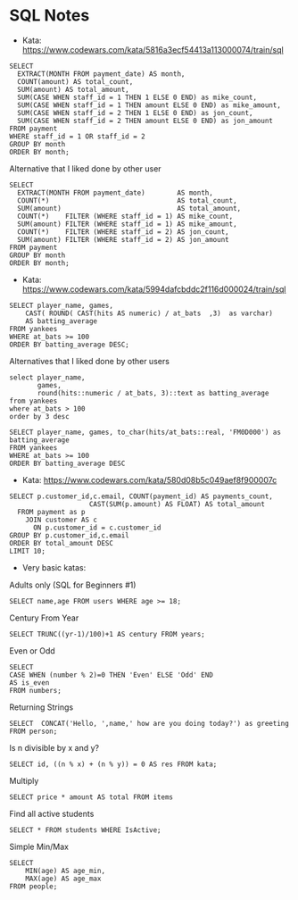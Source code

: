 # SQL Notes


- Kata: https://www.codewars.com/kata/5816a3ecf54413a113000074/train/sql
```
SELECT 
  EXTRACT(MONTH FROM payment_date) AS month,
  COUNT(amount) AS total_count,
  SUM(amount) AS total_amount,
  SUM(CASE WHEN staff_id = 1 THEN 1 ELSE 0 END) as mike_count,
  SUM(CASE WHEN staff_id = 1 THEN amount ELSE 0 END) as mike_amount,
  SUM(CASE WHEN staff_id = 2 THEN 1 ELSE 0 END) as jon_count,
  SUM(CASE WHEN staff_id = 2 THEN amount ELSE 0 END) as jon_amount
FROM payment
WHERE staff_id = 1 OR staff_id = 2
GROUP BY month
ORDER BY month;
```
Alternative that I liked done by other user
```
SELECT
  EXTRACT(MONTH FROM payment_date)        AS month,
  COUNT(*)                                AS total_count,
  SUM(amount)                             AS total_amount,
  COUNT(*)    FILTER (WHERE staff_id = 1) AS mike_count,
  SUM(amount) FILTER (WHERE staff_id = 1) AS mike_amount,
  COUNT(*)    FILTER (WHERE staff_id = 2) AS jon_count,
  SUM(amount) FILTER (WHERE staff_id = 2) AS jon_amount
FROM payment
GROUP BY month
ORDER BY month;
```

- Kata: https://www.codewars.com/kata/5994dafcbddc2f116d000024/train/sql
```
SELECT player_name, games, 
    CAST( ROUND( CAST(hits AS numeric) / at_bats  ,3)  as varchar)
    AS batting_average
FROM yankees
WHERE at_bats >= 100
ORDER BY batting_average DESC;
```
Alternatives that I liked done by other users
```
select player_name,
       games,
       round(hits::numeric / at_bats, 3)::text as batting_average
from yankees
where at_bats > 100
order by 3 desc

SELECT player_name, games, to_char(hits/at_bats::real, 'FM0D000') as batting_average
FROM yankees
WHERE at_bats >= 100
ORDER BY batting_average DESC
```

- Kata: https://www.codewars.com/kata/580d08b5c049aef8f900007c
```
SELECT p.customer_id,c.email, COUNT(payment_id) AS payments_count,
                    CAST(SUM(p.amount) AS FLOAT) AS total_amount
  FROM payment as p
    JOIN customer AS c
      ON p.customer_id = c.customer_id
GROUP BY p.customer_id,c.email
ORDER BY total_amount DESC
LIMIT 10;
```

- Very basic katas:

Adults only (SQL for Beginners #1)
```
SELECT name,age FROM users WHERE age >= 18;
```
Century From Year
```
SELECT TRUNC((yr-1)/100)+1 AS century FROM years; 
```
Even or Odd
```
SELECT 
CASE WHEN (number % 2)=0 THEN 'Even' ELSE 'Odd' END
AS is_even 
FROM numbers;
```
Returning Strings
```
SELECT  CONCAT('Hello, ',name,' how are you doing today?') as greeting FROM person;
```
Is n divisible by x and y?
```
SELECT id, ((n % x) + (n % y)) = 0 AS res FROM kata;
```
Multiply
```
SELECT price * amount AS total FROM items
```
Find all active students
```
SELECT * FROM students WHERE IsActive;
```
Simple Min/Max
```
SELECT
    MIN(age) AS age_min,
    MAX(age) AS age_max
FROM people;
```
